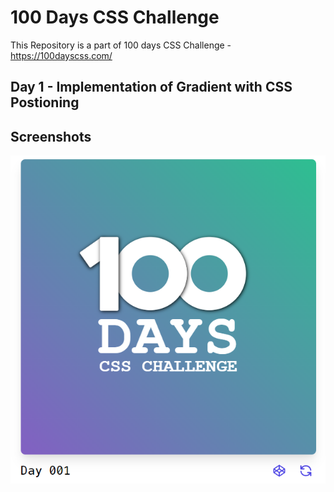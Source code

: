 
# 100 Days CSS Challenge

This Repository is a part of 100 days CSS Challenge - https://100dayscss.com/

## Day 1 - Implementation of Gradient with CSS Postioning

## Screenshots

![App Screenshot](https://github.com/Saurabh-Saha-19/100DaysCSSChallenge/blob/master/Day1/Screenshot%202024-03-03%20191921.png?raw=true)


